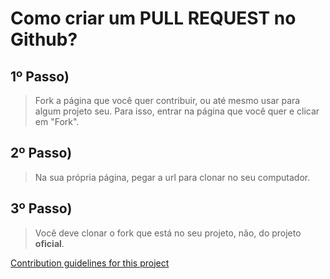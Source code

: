 # Como criar um PULL REQUEST no Github?

## 1º Passo)
> Fork a página que você quer contribuir, ou até mesmo usar para algum projeto seu. Para isso, entrar na página que você quer e clicar em "Fork".
## 2º Passo) 
> Na sua própria página, pegar a url para clonar no seu computador.

## 3º Passo)
> Você deve clonar o fork que está no seu projeto, não, do projeto
__oficial__.

[Contribution guidelines for this project](assets/imagem1.png)